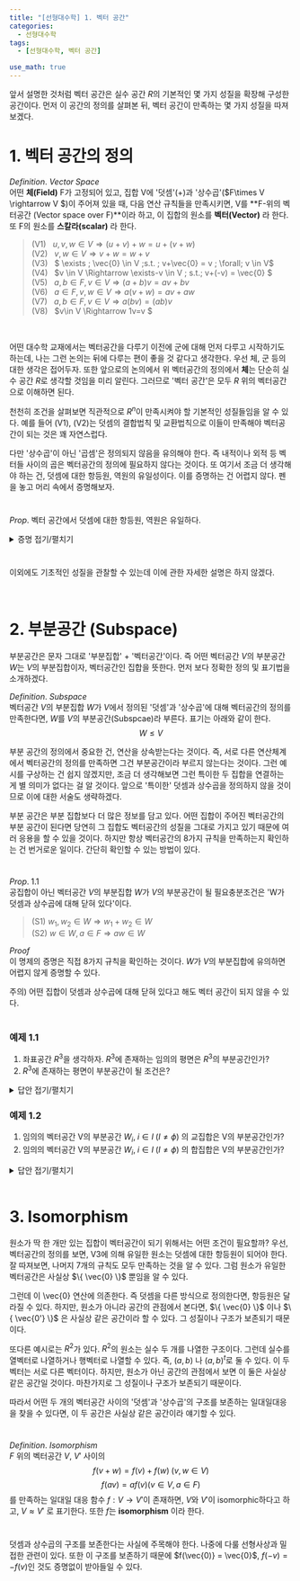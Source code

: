 ```yaml
---
title: "[선형대수학] 1. 벡터 공간"
categories:
  - 선형대수학
tags:
  - [선형대수학, 벡터 공간]

use_math: true
---
```


앞서 설명한 것처럼 벡터 공간은 실수 공간 $R$의 기본적인 몇 가지 성질을 확장해 구성한 공간이다. 먼저 이 공간의 정의를 살펴본 뒤, 벡터 공간이 만족하는 몇 가지 성질을 따져 보겠다.
<br/>
# 1. 벡터 공간의 정의
$Definition.$ $Vector\;Space$  
어떤 **체(Field)** F가 고정되어 있고, 집합 V에 '덧셈'(+)과 '상수곱'($F\times V \rightarrow V $)이 주어져 있을 때, 다음 연산 규칙들을 만족시키면, V를 **F-위의 벡터공간 (Vector space over F)**이라 하고, 이 집합의 원소를 **벡터(Vector)** 라 한다. 또 F의 원소를 **스칼라(scalar)** 라 한다.

> (V1) &nbsp; $u,v,w \in V \Rightarrow (u+v)+w = u+(v+w)$  
(V2) &nbsp; $v, w \in V \Rightarrow v+w =w+v$  
(V3) &nbsp; $ \exists \; \vec{0} \in V \;s.t. \; v+\vec{0} = v \;  \forall\; v \in V$  
(V4) &nbsp; $v \in V \Rightarrow \exists-v \in V \; s.t.\; v+(-v) = \vec{0} $  
(V5) &nbsp; $a,b\in F, v\in V \Rightarrow (a+b)v = av+bv$  
(V6) &nbsp; $a\in F, v,w\in V \Rightarrow a(v+w) = av+aw$  
(V7) &nbsp; $a,b\in F, v\in V \Rightarrow a(bv) = (ab)v$  
(V8) &nbsp; $v\in V \Rightarrow 1v=v $

<br/>

어떤 대수학 교재에서는 벡터공간을 다루기 이전에 군에 대해 먼저 다루고 시작하기도 하는데, 나는 그런 논의는 뒤에 다루는 편이 좋을 것 같다고 생각한다. 우선 체, 군 등의 대한 생각은 접어두자. 또한 앞으로의 논의에서 위 벡터공간의 정의에서 **체**는 단순히 실수 공간 $R$로 생각할 것임을 미리 알린다. 그러므로 '벡터 공간'은 모두 $R$ 위의 벡터공간으로 이해하면 된다.

천천히 조건을 살펴보면 직관적으로 $R^n$이 만족시켜야 할 기본적인 성질들임을 알 수 있다. 예를 들어 (V1), (V2)는 덧셈의 결합법칙 및 교환법칙으로 이들이 만족해야 벡터공간이 되는 것은 꽤 자연스럽다. 

다만 '상수곱'이 아닌 '곱셈'은 정의되지 않음을 유의해야 한다. 즉 내적이나 외적 등 벡터들 사이의 곱은 벡터공간의 정의에 필요하지 않다는 것이다. 또 여기서 조금 더 생각해야 하는 건, 덧셈에 대한 항등원, 역원의 유일성이다. 이를 증명하는 건 어렵지 않다. 펜을 놓고 머리 속에서 증명해보자. 

# 

$Prop.$ 벡터 공간에서 덧셈에 대한 항등원, 역원은 유일하다. 

<details>
<summary>증명 접기/펼치기</summary>
<div markdown="1">

$$ \vec{0}_1 = \vec{0}_1 +\vec{0}_2 = \vec{0}_2  $$
$$ -v_2 = \vec{0}+(-v_2) = (-v_1+v)+(-v_2) = -v_1  $$

위 증명에서 벡터 공간의 규칙을 적절히 사용했음을 확인해보길 바란다. 자세한 설명은 생략.  

</div>
</details>  

#

이외에도 기초적인 성질을 관찰할 수 있는데 이에 관한 자세한 설명은 하지 않겠다.

<br/>

# 2. 부분공간 (Subspace)

부분공간은 문자 그대로 '부분집합' + '벡터공간'이다. 즉 어떤 벡터공간 $V$의 부분공간 $W$는 $V$의 부분집합이자, 벡터공간인 집합을 뜻한다. 먼저 보다 정확한 정의 및 표기법을 소개하겠다.

$Definition.$ $Subspace$  
벡터공간 $V$의 부분집합 $W$가 $V$에서 정의된 '덧셈'과 '상수곱'에 대해 벡터공간의 정의를 만족한다면, $W$를 $V$의 부분공간(Subspcae)라 부른다. 표기는 아래와 같이 한다. $$ W \leq V$$

부분 공간의 정의에서 중요한 건, 연산을 상속받는다는 것이다. 즉, 서로 다른 연산체계에서 벡터공간의 정의를 만족하면 그건 부분공간이라 부르지 않는다는 것이다. 그런 예시를 구상하는 건 쉽지 않겠지만, 조금 더 생각해보면 그런 특이한 두 집합을 연결하는 게 별 의미가 없다는 걸 알 것이다. 앞으로 '특이한' 덧셈과 상수곱을 정의하지 않을 것이므로 이에 대한 서술도 생략하겠다. 

부분 공간은 부분 집합보다 더 많은 정보를 담고 있다. 어떤 집합이 주어진 벡터공간의 부분 공간이 된다면 당연히 그 집합도 벡터공간의 성질을 그대로 가지고 있기 때문에 여러 응용을 할 수 있을 것이다. 하지만 항상 벡터공간의 8가지 규칙을 만족하는지 확인하는 건 번거로운 일이다. 간단히 확인할 수 있는 방법이 있다.
#
$Prop. \; 1.1$   
공집합이 아닌 벡터공간 $V$의 부분집합 $W$가 $V$의 부분공간이 될 필요충분조건은 'W가 덧셈과 상수곱에 대해 닫혀 있다'이다. 

>(S1) $w_1,w_2 \in W \Rightarrow w_1 +w_2 \in W$  
(S2) $w \in W, a\in F \Rightarrow aw \in W$

$Proof$  
이 명제의 증명은 직접 8가지 규칙을 확인하는 것이다. $W$가 $V$의 부분집합에 유의하면 어렵지 않게 증명할 수 있다.

주의) 어떤 집합이 덧셈과 상수곱에 대해 닫혀 있다고 해도 벡터 공간이 되지 않을 수 있다.
#
### 예제 1.1
1) 좌표공간 $R^3$을 생각하자. $R^3$에 존재하는 임의의 평면은 $R^3$의 부분공간인가?
2) $R^3$에 존재하는 평면이 부분공간이 될 조건은?

<details>
<summary>답안 접기/펼치기</summary>
<div markdown="1">

덧셈에 대한 항등원을 포함하면 벡터공간이 될 수 있다. 즉, 원점을 포함해야 한다. 원점을 포함하는 평면은 덧셈과 상수곱에 대해 닫혀 있다는 것을 쉽게 알 수 있고 Prop 1.1에 의해 부분공간이 되는 것을 알 수 있다.

</div>
</details>

### 예제 1.2
1) 임의의 벡터공간 V의 부분공간 $W_i, \; i\in I\; (I\neq \phi)$ 의 교집합은 V의 부분공간인가?
2) 임의의 벡터공간 V의 부분공간 $W_i, \; i\in I\; (I\neq \phi)$ 의 합집합은 V의 부분공간인가?

<details>
<summary>답안 접기/펼치기</summary>
<div markdown="1">

1) 주어진 교집합을 $W_0$라 할때, $W_0$의 임의의 원소 $w_1, w_2$는 $W_i, \; i\in I)$ 의 원소이다. $W_i$가 각각 벡터공간이므로 덧셈과 상수곱에 대해 닫혀있고, 이로부터 $w_1+w_2 \in W_i$,&nbsp; $ a \in R \Rightarrow a(w_1) \; in\; W_i$ 따라서 $W_0$도 덧셈과 상수곱에 대해 닫혀있다.

2) 반례) 예제 1.1에서 $R^3$의 부분공간 xz평면과 xy평면의 합집합은 당연히 벡터공간이 안된다. 

</div>
</details>  
<br/>

# 3. Isomorphism

원소가 딱 한 개만 있는 집합이 벡터공간이 되기 위해서는 어떤 조건이 필요할까? 우선, 벡터공간의 정의를 보면, V3에 의해 유일한 원소는 덧셈에 대한 항등원이 되어야 한다. 잘 따져보면, 나머지 7개의 규칙도 모두 만족하는 것을 알 수 있다. 그럼 원소가 유일한 벡터공간은 사실상 $\{ \vec{0} \}$ 뿐임을 알 수 있다.

그런데 이 \vec{0} 연산에 의존한다. 즉 덧셈을 다른 방식으로 정의한다면, 항등원은 달라질 수 있다. 하지만, 원소가 아니라 공간의 관점에서 본다면, $\{ \vec{0} \}$ 이나 $\{ \vec{0'} \}$ 은 사실상 같은 공간이라 할 수 있다. 그 성질이나 구조가 보존되기 때문이다.

또다른 예시로는 $R^2$가 있다. $R^2$의 원소는 실수 두 개를 나열한 구조이다. 그런데 실수를 열벡터로 나열하거나 행벡터로 나열할 수 있다. 즉, $(a,b)$ 나 $(a,b)^{t}$로 둘 수 있다. 이 두 벡터는 서로 다른 벡터이다. 하지만, 원소가 아닌 공간의 관점에서 보면 이 둘은 사실상 같은 공간일 것이다. 마찬가지로 그 성질이나 구조가 보존되기 때문이다. 

따라서 어떤 두 개의 벡터공간 사이의 '덧셈'과 '상수곱'의 구조를 보존하는 일대일대응을 찾을 수 있다면, 이 두 공간은 사실상 같은 공간이라 얘기할 수 있다.
#
$Definition.$  $Isomorphism$  
$F$ 위의 벡터공간 $V$, $V'$ 사이의 $$f(v+w) = f(v)+f(w)\; (v,w \in V)$$ $$f(av)=af(v) (v \in V, a \in F)$$
를 만족하는 일대일 대응 함수 $f: V \rightarrow V'$이 존재하면, $V$와 $V'$이 isomorphic하다고 하고, $V\approx V'$ 로 표기한다. 또한 $f$는 **isomorphism** 이라 한다.
#
덧셈과 상수곱의 구조를 보존한다는 사실에 주목해야 한다. 나중에 다룰 선형사상과 밀접한 관련이 있다. 또한 이 구조를 보존하기 때문에 $f(\vec{0)} = \vec{0}$, $f(-v)=-f(v)$인 것도 증명없이 받아들일 수 있다.